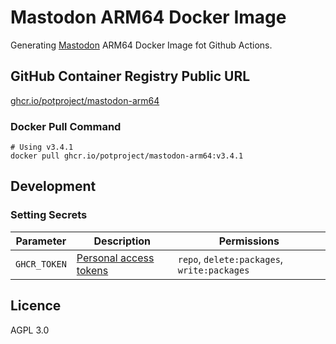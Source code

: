# Mastodon ARM64 Docker Image

Generating [Mastodon](https://github.com/mastodon/mastodon) ARM64 Docker Image fot Github Actions.

## GitHub Container Registry Public URL

[ghcr.io/potproject/mastodon-arm64](https://ghcr.io/potproject/mastodon-arm64)

### Docker Pull Command

```
# Using v3.4.1
docker pull ghcr.io/potproject/mastodon-arm64:v3.4.1
```

## Development

### Setting Secrets
| Parameter | Description | Permissions |
| -- | -- | -- |
| `GHCR_TOKEN` | [Personal access tokens](https://github.com/settings/tokens) | `repo`, `delete:packages`, `write:packages` |

## Licence
AGPL 3.0
